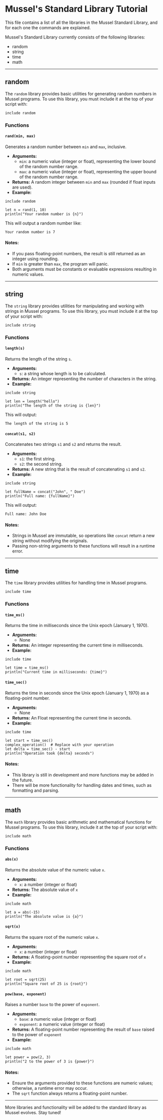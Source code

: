 # Mussel's Standard Library Tutorial

This file contains a list of all the libraries in the Mussel Standard Library, and for each one the commands are explained.

Mussel's Standard Library currently consists of the following libraries:

- random
- string
- time
- math

---

## random

The `random` library provides basic utilities for generating random numbers in Mussel programs. To use this library, you must include it at the top of your script with:

```
include random
```

### Functions

#### `rand(min, max)`

Generates a random number between `min` and `max`, inclusive.

- **Arguments:**
  - `min`: a numeric value (integer or float), representing the lower bound of the random number range.
  - `max`: a numeric value (integer or float), representing the upper bound of the random number range.
- **Returns:** A random integer between `min` and `max` (rounded if float inputs are used).
- **Example:**

```mussel
include random

let n = rand(1, 10)
println("Your random number is {n}")
```

This will output a random number like:

```
Your random number is 7
```

#### Notes:

- If you pass floating-point numbers, the result is still returned as an integer using rounding.
- If `min` is greater than `max`, the program will panic.
- Both arguments must be constants or evaluable expressions resulting in numeric values.

---

## string

The `string` library provides utilities for manipulating and working with strings in Mussel programs. To use this library, you must include it at the top of your script with:

```
include string
```

### Functions

#### `length(s)`

Returns the length of the string `s`.

- **Arguments:**
  - `s`: a string whose length is to be calculated.
- **Returns:** An integer representing the number of characters in the string.
- **Example:**

```mussel
include string

let len = length("hello")
println("The length of the string is {len}")
```

This will output:

```
The length of the string is 5
```

#### `concat(s1, s2)`

Concatenates two strings `s1` and `s2` and returns the result.

- **Arguments:**
  - `s1`: the first string.
  - `s2`: the second string.
- **Returns:** A new string that is the result of concatenating `s1` and `s2`.
- **Example:**

```mussel
include string

let fullName = concat("John", " Doe")
println("Full name: {fullName}")
```

This will output:

```
Full name: John Doe
```

#### Notes:

- Strings in Mussel are immutable, so operations like `concat` return a new string without modifying the originals.
- Passing non-string arguments to these functions will result in a runtime error.

---


## time

The `time` library provides utilities for handling time in Mussel programs. 

```
include time
```

### Functions

#### `time_ms()`

Returns the time in milliseconds since the Unix epoch (January 1, 1970).

- **Arguments:**
  - None
- **Returns:** An integer representing the current time in milliseconds.
- **Example:**

```mussel
include time

let time = time_ms()
println("Current time in milliseconds: {time}")
```

#### `time_sec()`

Returns the time in seconds since the Unix epoch (January 1, 1970) as a floating-point number.

- **Arguments:**
  - None
- **Returns:** An Float representing the current time in seconds.
- **Example:**

```mussel
include time

let start = time_sec()
complex_operation()  # Replace with your operation
let delta = time_sec() - start
println("Operation took {delta} seconds")
```


#### Notes:

- This library is still in development and more functions may be added in the future.
- There will be more functionality for handling dates and times, such as formatting and parsing.

---

## math

The `math` library provides basic arithmetic and mathematical functions for Mussel programs. To use this library, include it at the top of your script with:

```
include math
```

### Functions

#### `abs(x)`

Returns the absolute value of the numeric value `x`.

- **Arguments:**
  - `x`: a number (integer or float)
- **Returns:** The absolute value of `x`
- **Example:**

```mussel
include math

let a = abs(-15)
println("The absolute value is {a}")
```

#### `sqrt(x)`

Returns the square root of the numeric value `x`.

- **Arguments:**
  - `x`: a number (integer or float)
- **Returns:** A floating-point number representing the square root of `x`
- **Example:**

```mussel
include math

let root = sqrt(25)
println("Square root of 25 is {root}")
```

#### `pow(base, exponent)`

Raises a number `base` to the power of `exponent`.

- **Arguments:**
  - `base`: a numeric value (integer or float)
  - `exponent`: a numeric value (integer or float)
- **Returns:** A floating-point number representing the result of `base` raised to the power of `exponent`
- **Example:**

```mussel
include math

let power = pow(2, 3)
println("2 to the power of 3 is {power}")
```

#### Notes:

- Ensure the arguments provided to these functions are numeric values; otherwise, a runtime error may occur.
- The `sqrt` function always returns a floating-point number.

---

More libraries and functionality will be added to the standard library as Mussel evolves. Stay tuned!